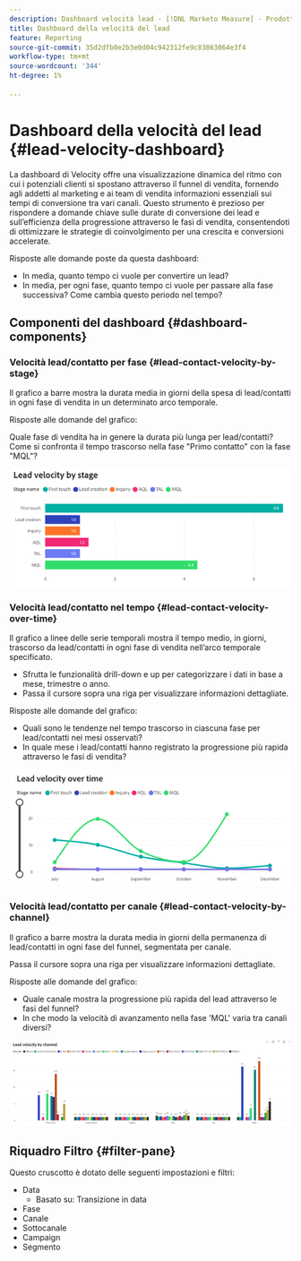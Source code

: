 ```yaml
---
description: Dashboard velocità lead - [!DNL Marketo Measure] - Prodotto
title: Dashboard della velocità del lead
feature: Reporting
source-git-commit: 35d2dfb0e2b3e0d04c942312fe9c83863064e3f4
workflow-type: tm+mt
source-wordcount: '344'
ht-degree: 1%

---
```


# Dashboard della velocità del lead {#lead-velocity-dashboard}

La dashboard di Velocity offre una visualizzazione dinamica del ritmo con cui i potenziali clienti si spostano attraverso il funnel di vendita, fornendo agli addetti al marketing e ai team di vendita informazioni essenziali sui tempi di conversione tra vari canali. Questo strumento è prezioso per rispondere a domande chiave sulle durate di conversione dei lead e sull’efficienza della progressione attraverso le fasi di vendita, consentendoti di ottimizzare le strategie di coinvolgimento per una crescita e conversioni accelerate.

Risposte alle domande poste da questa dashboard:

* In media, quanto tempo ci vuole per convertire un lead?
* In media, per ogni fase, quanto tempo ci vuole per passare alla fase successiva? Come cambia questo periodo nel tempo?

## Componenti del dashboard {#dashboard-components}

### Velocità lead/contatto per fase {#lead-contact-velocity-by-stage}

Il grafico a barre mostra la durata media in giorni della spesa di lead/contatti in ogni fase di vendita in un determinato arco temporale.

Risposte alle domande del grafico:

Quale fase di vendita ha in genere la durata più lunga per lead/contatti?
Come si confronta il tempo trascorso nella fase &quot;Primo contatto&quot; con la fase &quot;MQL&quot;?

![](assets/lead-velocity-dashboard-1.png)

### Velocità lead/contatto nel tempo {#lead-contact-velocity-over-time}

Il grafico a linee delle serie temporali mostra il tempo medio, in giorni, trascorso da lead/contatti in ogni fase di vendita nell’arco temporale specificato.

* Sfrutta le funzionalità drill-down e up per categorizzare i dati in base a mese, trimestre o anno.
* Passa il cursore sopra una riga per visualizzare informazioni dettagliate.

Risposte alle domande del grafico:

* Quali sono le tendenze nel tempo trascorso in ciascuna fase per lead/contatti nei mesi osservati?
* In quale mese i lead/contatti hanno registrato la progressione più rapida attraverso le fasi di vendita?

![](assets/lead-velocity-dashboard-2.png)

### Velocità lead/contatto per canale {#lead-contact-velocity-by-channel}

Il grafico a barre mostra la durata media in giorni della permanenza di lead/contatti in ogni fase del funnel, segmentata per canale.

Passa il cursore sopra una riga per visualizzare informazioni dettagliate.

Risposte alle domande del grafico:

* Quale canale mostra la progressione più rapida del lead attraverso le fasi del funnel?
* In che modo la velocità di avanzamento nella fase &#39;MQL&#39; varia tra canali diversi?

![](assets/lead-velocity-dashboard-3.png)

## Riquadro Filtro {#filter-pane}

Questo cruscotto è dotato delle seguenti impostazioni e filtri:

* Data
   * Basato su: Transizione in data
* Fase
* Canale
* Sottocanale
* Campaign
* Segmento
